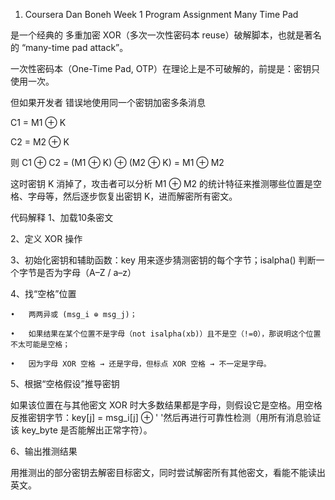 1.	Coursera Dan Boneh Week 1 Program Assignment
Many Time Pad 


是一个经典的 多重加密 XOR（多次一次性密码本 reuse）破解脚本，也就是著名的 “many-time pad attack”。


一次性密码本（One-Time Pad, OTP）在理论上是不可破解的，前提是：密钥只使用一次。

但如果开发者 错误地使用同一个密钥加密多条消息

C1 = M1 ⊕ K

C2 = M2 ⊕ K

则
C1 ⊕ C2 = (M1 ⊕ K) ⊕ (M2 ⊕ K) = M1 ⊕ M2

这时密钥 K 消掉了，攻击者可以分析 M1 ⊕ M2 的统计特征来推测哪些位置是空格、字母等，然后逐步恢复出密钥 K，进而解密所有密文。


代码解释
1、加载10条密文

2、定义 XOR 操作

3、初始化密钥和辅助函数：key 用来逐步猜测密钥的每个字节；isalpha() 判断一个字节是否为字母（A–Z / a–z）

4、找“空格”位置

	•	两两异或 (msg_i ⊕ msg_j)；
	
	•	如果结果在某个位置不是字母（not isalpha(xb)）且不是空（!=0），那说明这个位置不太可能是空格；
	
	•	因为字母 XOR 空格 → 还是字母，但标点 XOR 空格 → 不一定是字母。
	
5、根据“空格假设”推导密钥

如果该位置在与其他密文 XOR 时大多数结果都是字母，则假设它是空格。用空格反推密钥字节：key[j] = msg_i[j] ⊕ ' '然后再进行可靠性检测（用所有消息验证该 key_byte 是否能解出正常字符）。

6、输出推测结果

用推测出的部分密钥去解密目标密文，同时尝试解密所有其他密文，看能不能读出英文。

